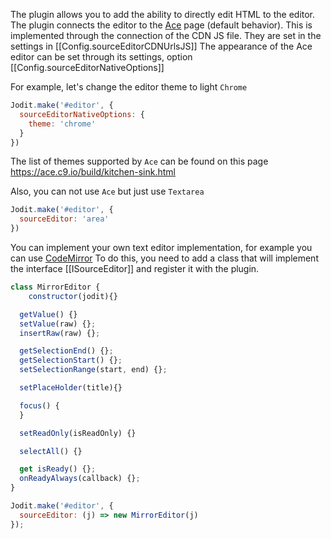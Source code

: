 The plugin allows you to add the ability to directly edit HTML to the editor.
The plugin connects the editor to the [Ace](https://ace.c9.io/)  page (default behavior).
This is implemented through the connection of the CDN JS file. They are set in the settings in [[Config.sourceEditorCDNUrlsJS]]
The appearance of the Ace editor can be set through its settings, option [[Config.sourceEditorNativeOptions]]

For example, let's change the editor theme to light `Chrome`

```js
Jodit.make('#editor', {
  sourceEditorNativeOptions: {
    theme: 'chrome'
  }
})
```

The list of themes supported by `Ace` can be found on this page https://ace.c9.io/build/kitchen-sink.html

Also, you can not use `Ace` but just use `Textarea`

```js
Jodit.make('#editor', {
  sourceEditor: 'area'
})
```

You can implement your own text editor implementation, for example you can use [CodeMirror](https://codemirror.net/)
To do this, you need to add a class that will implement the interface [[ISourceEditor]] and register it with the plugin.

```js
class MirrorEditor {
	constructor(jodit){}

  getValue() {}
  setValue(raw) {};
  insertRaw(raw) {};

  getSelectionEnd() {};
  getSelectionStart() {};
  setSelectionRange(start, end) {};

  setPlaceHolder(title){}

  focus() {
  }

  setReadOnly(isReadOnly) {}

  selectAll() {}

  get isReady() {};
  onReadyAlways(callback) {};
}

Jodit.make('#editor', {
  sourceEditor: (j) => new MirrorEditor(j)
});
```

